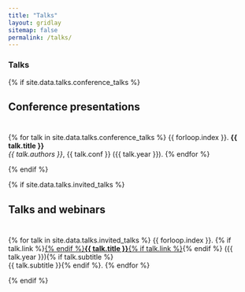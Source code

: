 ```yaml
---
title: "Talks"
layout: gridlay
sitemap: false
permalink: /talks/
---
```


### Talks

{% if site.data.talks.conference_talks %}
## Conference presentations
<div class="rowl1" style="padding-top: 10px;">

{% for talk in site.data.talks.conference_talks %}
{{ forloop.index }}. <strong>{{ talk.title }}</strong> <br/> <i>{{ talk.authors }}</i>, {{ talk.conf }} ({{ talk.year }}).
{% endfor %}
</div>
{% endif %}

{% if site.data.talks.invited_talks %}
## Talks and webinars
<div class="rowl1" style="padding-top: 10px;">

{% for talk in site.data.talks.invited_talks %}
{{ forloop.index }}. {% if talk.link %}<a href="{{ talk.link }}" target="_blank">{% endif %}<strong>{{ talk.title }}</strong>{% if talk.link %}</a>{% endif %} ({{ talk.year }}){% if talk.subtitle %}<br>{{ talk.subtitle }}{% endif %}.
{% endfor %}
</div>
{% endif %}